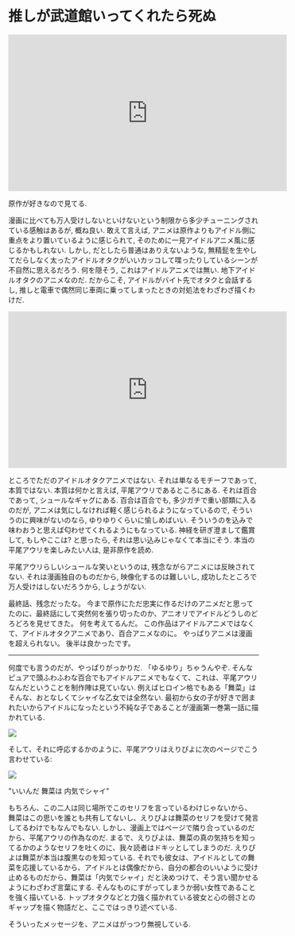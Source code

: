 # 推しが武道館いってくれたら死ぬ

<iframe width="560" height="315" src="https://www.youtube.com/embed/smqq5wQa9XE" frameborder="0" allow="accelerometer; autoplay; encrypted-media; gyroscope; picture-in-picture" allowfullscreen></iframe>

原作が好きなので見てる.

漫画に比べても万人受けしないといけないという制限から多少チューニングされている感触はあるが, 概ね良い.
敢えて言えば, アニメは原作よりもアイドル側に重点をより置いているように感じられて, そのために一見アイドルアニメ風に感じるかもしれない.
しかし, だとしたら普通はありえないような, 無精髭を生やしてだらしなく太ったアイドルオタクがいいカッコして喋ったりしているシーンが不自然に思えるだろう.
何を隠そう, これはアイドルアニメでは無い. 地下アイドルオタクのアニメなのだ.
だからこそ, アイドルがバイト先でオタクと会話するし, 推しと電車で偶然同じ車両に乗ってしまったときの対処法をわざわざ描くわけだ.

<iframe width="560" height="315" src="https://www.youtube.com/embed/jLpT6aS8qqc" frameborder="0" allow="accelerometer; autoplay; encrypted-media; gyroscope; picture-in-picture" allowfullscreen></iframe>

ところでただのアイドルオタクアニメではない.
それは単なるモチーフであって, 本質ではない.
本質は何かと言えば, 平尾アウリであるところにある.
それは百合であって, シュールなギャグにある.
百合は百合でも, 多少ガチで重い部類に入るのだが, アニメは気にしなければ軽く感じられるようになっているので, そういうのに興味がないのなら, ゆりゆりくらいに愉しめばいい.
そういうのを込みで味わおうと思えば匂わせてくれるようにもなっている.
神経を研ぎ澄まして鑑賞して, もしやここは? と思ったら, それは思い込みじゃなくて本当にそう.
本当の平尾アウリを楽しみたい人は, 是非原作を読め.

平尾アウリらしいシュールな笑いというのは, 残念ながらアニメには反映されてない.
それは漫画独自のものだから, 映像化するのは難しいし, 成功したところで万人受けはしないだろうから, しょうがない.

最終話、残念だったな。
今まで原作にただ忠実に作るだけのアニメだと思ってたのに、最終話にして突然何を張り切ったのか、アニオリでアイドルどうしのどろどろを見せてきた。
何を考えてるんだ。
この作品はアイドルアニメではなくて、アイドルオタクアニメであり、百合アニメなのに。
やっぱりアニメは漫画を超えられない。
後半は良かったです。

---

何度でも言うのだが、やっぱりがっかりだ.
「ゆるゆり」ちゃうんやぞ.
そんなピュアで頭ふわふわな百合でもアイドルアニメでもなくて、これは、平尾アウリなんだということを制作陣は見ていない.
例えばヒロイン格でもある「舞菜」はそんな、おとなしくてシャイな乙女では全然ない.
最初から女の子が好きで囲まれたいからアイドルになったという不純な子であることが漫画第一巻第一話に描かれている.

![](https://i.imgur.com/7DmFJ7O.jpg)

そして、それに呼応するかのように、平尾アウリはえりぴよに次のページでこう言わせている:

![](https://i.imgur.com/a9dnvth.jpg)

"いいんだ 舞菜は 内気でシャイ"

もちろん、この二人は同じ場所でこのセリフを言っているわけじゃないから、
舞菜はこの思いを誰とも共有してないし、えりぴよは舞菜のセリフを受けて発言してるわけでもなんでもない.
しかし、漫画上ではページで隣り合っているのだから、平尾アウリの作為なのだ.
まるで、えりぴよは、舞菜の真の気持ちを知ってるかのようなセリフを吐くのに、我々読者はドキッとしてしまうのだ.
えりぴよは舞菜が本当は腹黒なのを知っている. それでも彼女は、アイドルとしての舞菜を応援しているから、アイドルとは偶像だから、自分の都合のいいように受け止めるものだから、舞菜は「内気でシャイ」だと決めつけて、そう言い聞かせるようにわざわざ言葉にする.
そんなものにすがってしまうか弱い女性であることを強く描いている.
トップオタクなどと力強く描かれている彼女と心の弱さとのギャップを描く物語だと、ここではっきり述べている.

そういったメッセージを、アニメはがっつり無視している.
